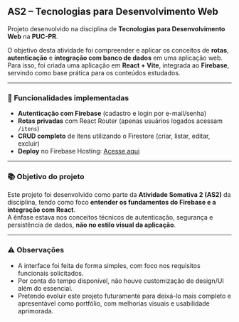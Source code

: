 ## **AS2 – Tecnologias para Desenvolvimento Web**

Projeto desenvolvido na disciplina de **Tecnologias para Desenvolvimento Web** na **PUC-PR**.

O objetivo desta atividade foi compreender e aplicar os conceitos de **rotas**, **autenticação** e **integração com banco de dados** em uma aplicação web.  
Para isso, foi criada uma aplicação em **React + Vite**, integrada ao **Firebase**, servindo como base prática para os conteúdos estudados.

---

### **🚀 Funcionalidades implementadas**
- **Autenticação com Firebase** (cadastro e login por e-mail/senha)  
- **Rotas privadas** com React Router (apenas usuários logados acessam `/itens`)  
- **CRUD completo** de itens utilizando o Firestore (criar, listar, editar, excluir)  
- **Deploy** no Firebase Hosting: [Acesse aqui](https://as2---tecnologias-para-dev-web.web.app/)

---

### **📚 Objetivo do projeto**
Este projeto foi desenvolvido como parte da **Atividade Somativa 2 (AS2)** da disciplina, tendo como foco **entender os fundamentos do Firebase e a integração com React**.  
A ênfase estava nos conceitos técnicos de autenticação, segurança e persistência de dados, **não no estilo visual da aplicação**.

---

### **⚠️ Observações**
- A interface foi feita de forma simples, com foco nos requisitos funcionais solicitados.  
- Por conta do tempo disponível, não houve customização de design/UI além do essencial.  
- Pretendo evoluir este projeto futuramente para deixá-lo mais completo e apresentável como portfólio, com melhorias visuais e usabilidade aprimorada.